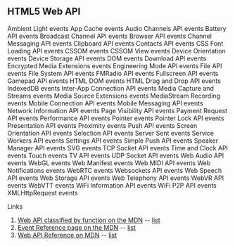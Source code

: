 ## HTML5 Web API


Ambient Light events
App Cache events
Audio Channels API events
Battery API events
Broadcast Channel API events
Browser API events
Channel Messaging API events
Clipboard API events
Contacts API events
CSS Font Loading API events
CSSOM events
CSSOM View events
Device Orientation events
Device Storage API events
DOM events
Download API events
Encrypted Media Extensions events
Engineering Mode API events
File API events
File System API events
FMRadio API events
Fullscreen API events
Gamepad API events
HTML DOM events
HTML Drag and Drop API events
IndexedDB events
Inter-App Connection API events
Media Capture and Streams events
Media Source Extensions events
MediaStream Recording events
Mobile Connection API events
Mobile Messaging API events
Network Information API events
Page Visibility API events
Payment Request API events
Performance API events
Pointer events
Pointer Lock API events
Presentation API events
Proximity events
Push API events
Screen Orientation API events
Selection API events
Server Sent events
Service Workers API events
Settings API events
Simple Push API events
Speaker Manager API events
SVG events
TCP Socket API events
Time and Clock API events
Touch events
TV API events
UDP Socket API events
Web Audio API events
WebGL events
Web Manifest events
Web MIDI API events
Web Notifications events
WebRTC events
Websockets API events
Web Speech API events
Web Storage API events
Web Telephony API events
WebVR API events
WebVTT events
WiFi Information API events
WiFi P2P API events
XMLHttpRequest events


Links
1. [Web API classified by function on the MDN](https://developer.mozilla.org/en-US/docs/WebAPI) -- [list]()
2. [Event Reference page on the MDN](https://developer.mozilla.org/en-US/docs/Web/Events) -- [list](https://github.com/Sathyaish/Practice/blob/master/HTML5/WebAPIListAsPerEventReference.md)
3. [Web API Reference on MDN](https://github.com/Sathyaish/Practice/blob/master/HTML5/WebAPIListAsPerWebAPI.md) -- [list](https://github.com/Sathyaish/Practice/blob/master/HTML5/WebAPIListAsPerWebAPIReference.md)
